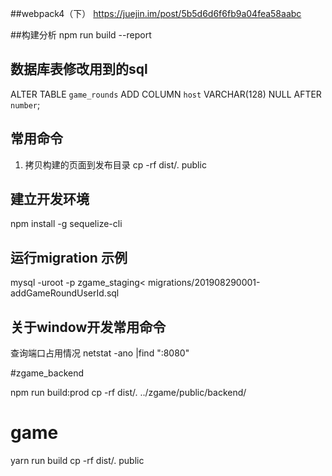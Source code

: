 ##webpack4（下）
https://juejin.im/post/5b5d6d6f6fb9a04fea58aabc

##构建分析
npm run build --report

## 数据库表修改用到的sql
ALTER TABLE  `game_rounds` ADD COLUMN `host` VARCHAR(128) NULL AFTER `number`;

## 常用命令
1. 拷贝构建的页面到发布目录
cp -rf dist/. public


## 建立开发环境
npm install -g sequelize-cli



## 运行migration 示例
 mysql -uroot -p zgame_staging< migrations/201908290001-addGameRoundUserId.sql


## 关于window开发常用命令
查询端口占用情况
netstat -ano |find ":8080"


#zgame_backend

npm run build:prod
cp -rf dist/. ../zgame/public/backend/

# game
yarn run build
cp -rf dist/. public
